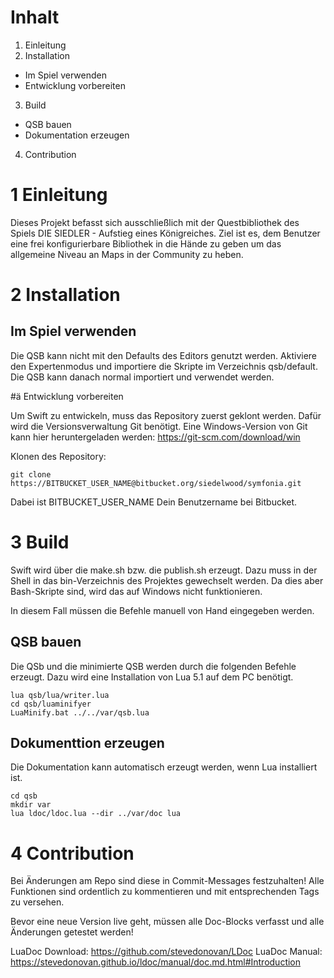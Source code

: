 # Inhalt

1. Einleitung
2. Installation
* Im Spiel verwenden
* Entwicklung vorbereiten
3. Build
* QSB bauen
* Dokumentation erzeugen
4. Contribution

# 1 Einleitung

Dieses Projekt befasst sich ausschließlich mit der Questbibliothek des Spiels
DIE SIEDLER - Aufstieg eines Königreiches. Ziel ist es, dem Benutzer eine frei
konfigurierbare Bibliothek in die Hände zu geben um das allgemeine Niveau an
Maps in der Community zu heben.

# 2 Installation

## Im Spiel verwenden

Die QSB kann nicht mit den Defaults des Editors genutzt werden. Aktiviere den
Expertenmodus und importiere die Skripte im Verzeichnis qsb/default. Die QSB
kann danach normal importiert und verwendet werden.

#ä Entwicklung vorbereiten

Um Swift zu entwickeln, muss das Repository zuerst geklont werden. Dafür
wird die Versionsverwaltung Git benötigt. Eine Windows-Version von Git kann
hier heruntergeladen werden:
https://git-scm.com/download/win

Klonen des Repository:
```
git clone https://BITBUCKET_USER_NAME@bitbucket.org/siedelwood/symfonia.git
```
Dabei ist BITBUCKET_USER_NAME Dein Benutzername bei Bitbucket.

# 3 Build

Swift wird über die make.sh bzw. die publish.sh erzeugt. Dazu muss in der
Shell in das bin-Verzeichnis des Projektes gewechselt werden. Da dies aber
Bash-Skripte sind, wird das auf Windows nicht funktionieren.

In diesem Fall müssen die Befehle manuell von Hand eingegeben werden.

## QSB bauen

Die QSb und die minimierte QSB werden durch die folgenden Befehle erzeugt.
Dazu wird eine Installation von Lua 5.1 auf dem PC benötigt.

```
lua qsb/lua/writer.lua
cd qsb/luaminifyer
LuaMinify.bat ../../var/qsb.lua
```

## Dokumenttion erzeugen

Die Dokumentation kann automatisch erzeugt werden, wenn Lua installiert ist.

```
cd qsb
mkdir var
lua ldoc/ldoc.lua --dir ../var/doc lua
```

# 4 Contribution

Bei Änderungen am Repo sind diese in Commit-Messages festzuhalten! Alle
Funktionen sind ordentlich zu kommentieren und mit entsprechenden Tags zu
versehen.

Bevor eine neue Version live geht, müssen alle Doc-Blocks verfasst und alle
Änderungen getestet werden!

LuaDoc Download: https://github.com/stevedonovan/LDoc
LuaDoc Manual: https://stevedonovan.github.io/ldoc/manual/doc.md.html#Introduction
